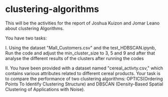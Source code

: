 # clustering-algorithms
This will be the activities for the report of Joshua Kuizon and Jomar Leano about clustering Algorithms.

You have two tasks:

I.    Using the dataset "Mall_Customers.csv" and the test_HDBSCAN.ipynb, Run the code and adjust the min_cluster_size to 3, 5 and 9 and after
      that analyse the different results of the clusters after running the codes
      
II.   You have been provided with a dataset named "cereal_activty.csv," which contains various attributes related to different cereal products.
      Your task is to compare the performance of two clustering algorithms: OPTICS(Ordering Points To Identify Clustering Structure) and DBSCAN 
      (Density-Based Spatial Clustering of Applications with Noise).
